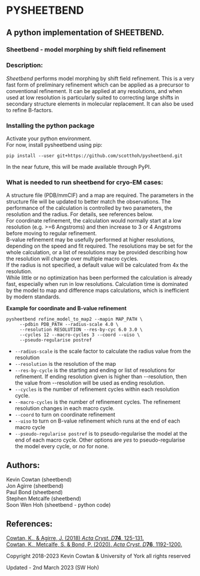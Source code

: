 # PYSHEETBEND
## A python implementation of SHEETBEND.
### Sheetbend - model morphing by shift field refinement

### Description:
*Sheetbend* performs model morphing by shift field refinement. This is a very fast form of preliminary refinement which can be applied
as a precursor to conventional refinement. It can be applied at any resolutions, and when used at low resolution is particularly suited
to correcting large shifts in secondary structure elements in molecular replacement. It can also be used to refine B-factors.

### Installing the python package
Activate your python environment. \
For now, install pysheetbend using pip:
```
pip install --user git+https://github.com/scotthoh/pysheetbend.git
```
In the near future, this will be made available through PyPI.

### What is needed to run sheetbend for cryo-EM cases:
A structure file (PDB/mmCIF) and a map are required. The parameters in the structure file will be updated to better match the observations.
The performance of the calculation is controlled by two parameters, the resolution and the radius. For details, see references below. \
For coordinate refinement, the calculation would normally start at a low resolution (e.g. >=6 Angstroms) and then increase to 3 or 4 Angstroms before moving to regular refinement. \
B-value refinement may be usefully performed at higher resolutions, depending on the speed and fit required. The resolutions may be set for the whole calculation, or a list of resolutions may be provided describing how the resolution will change over multiple macro cycles. \
If the radius is not specified, a default value will be calculated from 4x the resolution. \
While little or no optimization has been performed the calculation is already fast, especially when run in low resolutions. Calculation time is dominated by the model to map and difference maps calculations, which is inefficient by modern standards. 

**Example for coordinate and B-value refinement**
```
pysheetbend refine_model_to_map2 --mapin MAP_PATH \
     --pdbin PDB_PATH --radius-scale 4.0 \
     --resolution RESOLUTION --res-by-cyc 6.0 3.0 \
     --cycles 12 --macro-cycles 3 --coord --uiso \
     --pseudo-regularise postref
```
- ``--radius-scale`` is the scale factor to calculate the radius value from the resolution
- ``--resolution`` is the resolution of the map
- ``--res-by-cycle`` is the starting and ending or list of resolutions for refinement. If ending resolution given is higher than --resolution, then the value from --resolution will be used as ending resolution.
- ``--cycles`` is the number of refinement cycles within each resolution cycle.
- ``--macro-cycles`` is the number of refinement cycles. The refinement resolution changes in each macro cycle.
- ``--coord`` to turn on coordinate refinement
- ``--uiso`` to turn on B-value refinement which runs at the end of each macro cycle
- ``--pseudo-regularise postref`` is to pseudo-regularise the model at the end of each macro cycle. Other options are *yes* to pseudo-regularise the model every cycle, or *no* for none.

## Authors:
Kevin Cowtan (sheetbend) \
Jon Agirre (sheetbend) \
Paul Bond (sheetbend) \
Stephen Metcalfe (sheetbend) \
Soon Wen Hoh (sheetbend - python code)

## References:
[Cowtan, K., & Agirre, J. (2018) *Acta Cryst. D***74**, 125-131.](https://doi.org/10.1107/S2059798320013170) \
[Cowtan, K., Metcalfe, S. & Bond, P. (2020). *Acta Cryst. D***76**, 1192-1200.](https://doi.org/10.1107/S2059798320013170)

Copyright 2018-2023 Kevin Cowtan & University of York all rights reserved

Updated - 2nd March 2023 (SW Hoh)
